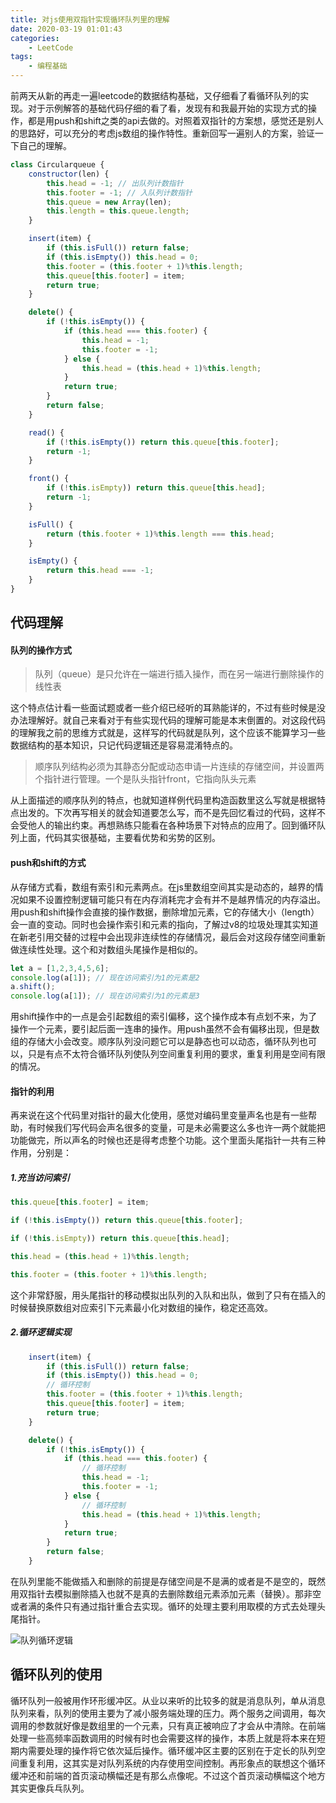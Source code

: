 ```yaml
---
title: 对js使用双指针实现循环队列里的理解
date: 2020-03-19 01:01:43
categories:
    - LeetCode
tags:
    - 编程基础
---
```

前两天从新的再走一遍leetcode的数据结构基础，又仔细看了看循环队列的实现。对于示例解答的基础代码仔细的看了看，发现有和我最开始的实现方式的操作，都是用push和shift之类的api去做的。对照着双指针的方案想，感觉还是别人的思路好，可以充分的考虑js数组的操作特性。重新回写一遍别人的方案，验证一下自己的理解。

```js
class Circularqueue {
    constructor(len) {
        this.head = -1; // 出队列计数指针
        this.footer = -1; // 入队列计数指针
        this.queue = new Array(len);
        this.length = this.queue.length;
    }

    insert(item) {
        if (this.isFull()) return false;
        if (this.isEmpty()) this.head = 0;
        this.footer = (this.footer + 1)%this.length;
        this.queue[this.footer] = item;
        return true;
    }

    delete() {
        if (!this.isEmpty()) {
            if (this.head === this.footer) {
                this.head = -1;
                this.footer = -1;
            } else {
                this.head = (this.head + 1)%this.length;
            }
            return true;
        }
        return false;
    }

    read() {
        if (!this.isEmpty()) return this.queue[this.footer];
        return -1;
    }

    front() {
        if (!this.isEmpty)) return this.queue[this.head];
        return -1;
    }

    isFull() {
        return (this.footer + 1)%this.length === this.head;
    }

    isEmpty() {
        return this.head === -1;
    }
}
```

## 代码理解
#### 队列的操作方式
>队列（queue）是只允许在一端进行插入操作，而在另一端进行删除操作的线性表

这个特点估计看一些面试题或者一些介绍已经听的耳熟能详的，不过有些时候是没办法理解好。就自己来看对于有些实现代码的理解可能是本末倒置的。对这段代码的理解我之前的思维方式就是，这样写的代码就是队列，这个应该不能算学习一些数据结构的基本知识，只记代码逻辑还是容易混淆特点的。
>顺序队列结构必须为其静态分配或动态申请一片连续的存储空间，并设置两个指针进行管理。一个是队头指针front，它指向队头元素

从上面描述的顺序队列的特点，也就知道样例代码里构造函数里这么写就是根据特点出发的。下次再写相关的就会知道要怎么写，而不是先回忆看过的代码，这样不会受他人的输出约束。再想熟练只能看在各种场景下对特点的应用了。回到循环队列上面，代码其实很基础，主要看优势和劣势的区别。

#### push和shift的方式
从存储方式看，数组有索引和元素两点。在js里数组空间其实是动态的，越界的情况如果不设置控制逻辑可能只有在内存消耗完才会有并不是越界情况的内存溢出。用push和shift操作会直接的操作数据，删除增加元素，它的存储大小（length）会一直的变动。同时也会操作索引和元素的指向，了解过v8的垃圾处理其实知道在新老引用交替的过程中会出现非连续性的存储情况，最后会对这段存储空间重新做连续性处理。这个和对数组头尾操作是相似的。
```js
let a = [1,2,3,4,5,6];
console.log(a[1]); // 现在访问索引为1的元素是2
a.shift();
console.log(a[1]); // 现在访问索引为1的元素是3
```
用shift操作中的一点是会引起数组的索引偏移，这个操作成本有点划不来，为了操作一个元素，要引起后面一连串的操作。用push虽然不会有偏移出现，但是数组的存储大小会改变。顺序队列没问题它可以是静态也可以动态，循环队列也可以，只是有点不太符合循环队列使队列空间重复利用的要求，重复利用是空间有限的情况。

#### 指针的利用
再来说在这个代码里对指针的最大化使用，感觉对编码里变量声名也是有一些帮助，有时候我们写代码会声名很多的变量，可是未必需要这么多也许一两个就能把功能做完，所以声名的时候也还是得考虑整个功能。这个里面头尾指针一共有三种作用，分别是：

##### 1.充当访问索引

```js
this.queue[this.footer] = item;

if (!this.isEmpty()) return this.queue[this.footer];

if (!this.isEmpty)) return this.queue[this.head];

this.head = (this.head + 1)%this.length;

this.footer = (this.footer + 1)%this.length;
``` 
这个非常舒服，用头尾指针的移动模拟出队列的入队和出队，做到了只有在插入的时候替换原数组对应索引下元素最小化对数组的操作，稳定还高效。

##### 2.循环逻辑实现
```js
    insert(item) {
        if (this.isFull()) return false;
        if (this.isEmpty()) this.head = 0;
        // 循环控制
        this.footer = (this.footer + 1)%this.length;
        this.queue[this.footer] = item;
        return true;
    }

    delete() {
        if (!this.isEmpty()) {
            if (this.head === this.footer) {
                // 循环控制
                this.head = -1;
                this.footer = -1;
            } else {
                // 循环控制
                this.head = (this.head + 1)%this.length;
            }
            return true;
        }
        return false;
    }
```
在队列里能不能做插入和删除的前提是存储空间是不是满的或者是不是空的，既然用双指针去模拟删除插入也就不是真的去删除数组元素添加元素（替换）。那非空或者满的条件只有通过指针重合去实现。循环的处理主要利用取模的方式去处理头尾指针。

![队列循环逻辑](/imgs/queueonethree.png)

## 循环队列的使用
循环队列一般被用作环形缓冲区。从业以来听的比较多的就是消息队列，单从消息队列来看，队列的使用主要为了减小服务端处理的压力。两个服务之间调用，每次调用的参数就好像是数组里的一个元素，只有真正被响应了才会从中清除。在前端处理一些高频率函数调用的时候有时也会需要这样的操作，本质上就是将本来在短期内需要处理的操作将它依次延后操作。循环缓冲区主要的区别在于定长的队列空间重复利用，这其实是对队列系统的内存使用空间控制。再形象点的联想这个循环缓冲还和前端的首页滚动横幅还是有那么点像呢。不过这个首页滚动横幅这个地方其实更像兵乓队列。


